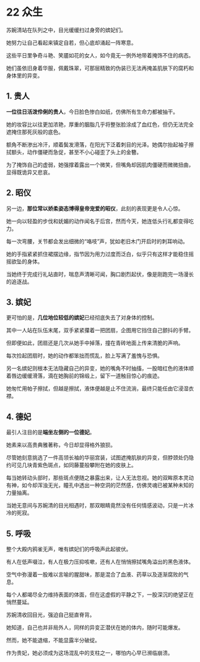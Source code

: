 # 22 众生


苏婉清站在队列之中，目光缓缓扫过身旁的嫔妃们。

她努力让自己看起来镇定自若，但心底却涌起一阵寒意。

这些平日里争奇斗艳、笑靥如花的女人，如今竟无一例外地带着掩饰不住的病态。

她们虽依旧身着华服，佩戴珠翠，可那层精致的伪装已无法再掩盖肌肤下的腐朽和身体里的异变。

## 1. 贵人 

**一位往日活泼伶俐的贵人**，今日脸色惨白如纸，仿佛所有生命力都被抽干。

她的妆容比以往更加浓艳，厚重的胭脂几乎将整张脸涂成了血红色，但仍无法完全遮掩住那死灰般的底色。

额角不断渗出冷汗，顺着鬓发滑落，在阳光下泛着刺目的光泽。她偶尔抬起袖子擦拭额头，动作僵硬而急促，甚至不小心碰歪了头上的金簪。

为了掩饰自己的虚弱，她强撑着露出一个微笑，但嘴角却因肌肉僵硬而微微扭曲，显得既诡异又悲哀。

## 2. 昭仪

另一边，**那位常以娇柔姿态博得皇帝宠爱的昭仪**，此刻的表现更是令人心惊。

她一向以轻盈的步伐和妩媚的动作闻名于后宫，然而今天，她连低头行礼都变得吃力。

每一次弯腰，关节都会发出细微的“咯吱”声，犹如老旧木门开启时的刺耳响动。

她的手指紧紧抓住裙摆边缘，指节因为用力过度而泛白，似乎只有这样才能稳住摇摇欲坠的身体。

当她终于完成行礼站直时，喘息声清晰可闻，胸口剧烈起伏，像是刚跑完一场漫长的追逐战。

## 3. 嫔妃

更可怕的是，**几位地位较低的嫔妃**已经彻底失去了对身体的控制。

其中一人站在队伍末尾，双手紧紧攥着一把团扇，企图用它挡住自己颤抖的手臂。

但即便如此，团扇还是几次从她手中掉落，撞在青砖地面上传来清脆的声响。

每次捡起团扇时，她的动作都笨拙而慌乱，脸上写满了羞愧与恐惧。

另一名嫔妃则根本无法隐藏自己的异变，她的嘴角不时抽搐，一股暗红色的液体顺着唇边缓缓滑落，滴在她胸前的锦缎上，留下一道触目惊心的痕迹。

她匆忙用帕子擦拭，但越是擦拭，液体便越是止不住流淌，最终只能任由它浸湿衣襟。

## 4. 德妃

最引人注目的是**端坐左侧的一位德妃**。

她素来以高贵典雅著称，今日却显得格外狼狈。

尽管她刻意挑选了一件高领长袖的华丽宫装，试图遮掩肌肤的异变，但脖颈处仍隐约可见几块青紫色斑点，如同藤蔓般攀附在她的皮肤上。

每当她转动头部时，那些斑点便随之暴露出来，让人无法忽视。她的双眸原本灵动有神，如今却浑浊无光，瞳孔中透出一种空洞的茫然感，仿佛灵魂已被某种未知的力量抽离。

当她无意间与苏婉清的目光相遇时，那双眼睛竟然没有任何情感波动，只是一片冰冷的死寂。

## 5. 呼吸

整个大殿内鸦雀无声，唯有嫔妃们的呼吸声此起彼伏。

有人在低声啜泣，有人在极力压抑咳嗽，还有人在悄悄擦拭嘴角溢出的黑色液体。

空气中弥漫着一股难以言喻的腥甜味，那是混合了血液、药草以及逐渐腐败的气息。

每个人都竭尽全力维持表面的体面，但在这虚假的平静之下，一股深沉的绝望正在悄然蔓延。

苏婉清收回目光，强迫自己挺直脊背。

她知道，自己也并非局外人，同样的异变正潜伏在她的体内，随时可能爆发。

然而，她不能退缩，不能显露半分破绽。

作为贵妃，她必须成为这场混乱中的支柱之一，哪怕内心早已濒临崩溃。